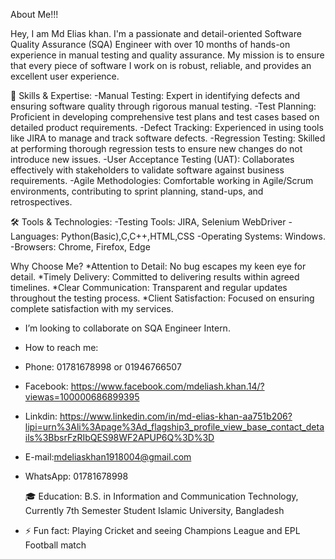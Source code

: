 About Me!!!

Hey, I am Md Elias khan. I'm a passionate and detail-oriented Software Quality Assurance (SQA) Engineer with over 10 months of hands-on experience in manual testing and quality assurance. My mission is to ensure that every piece of software I work on is robust, reliable, and provides an excellent user experience.

🌟 Skills & Expertise:
-Manual Testing: Expert in identifying defects and ensuring software quality through rigorous manual testing.
-Test Planning: Proficient in developing comprehensive test plans and test cases based on detailed product requirements.
-Defect Tracking: Experienced in using tools like JIRA to manage and track software defects.
-Regression Testing: Skilled at performing thorough regression tests to ensure new changes do not introduce new issues.
-User Acceptance Testing (UAT): Collaborates effectively with stakeholders to validate software against business requirements.
-Agile Methodologies: Comfortable working in Agile/Scrum environments, contributing to sprint planning, stand-ups, and retrospectives.

🛠️ Tools & Technologies:
-Testing Tools: JIRA, Selenium WebDriver
-Languages: Python(Basic),C,C++,HTML,CSS
-Operating Systems: Windows.
-Browsers: Chrome, Firefox, Edge

Why Choose Me?
*Attention to Detail: No bug escapes my keen eye for detail.
*Timely Delivery: Committed to delivering results within agreed timelines.
*Clear Communication: Transparent and regular updates throughout the testing process.
*Client Satisfaction: Focused on ensuring complete satisfaction with my services.

- I’m looking to collaborate on SQA Engineer Intern.
- How to reach me:
- Phone: 01781678998 or 01946766507
- Facebook: https://www.facebook.com/mdeliash.khan.14/?viewas=100000686899395
- Linkdin: https://www.linkedin.com/in/md-elias-khan-aa751b206?lipi=urn%3Ali%3Apage%3Ad_flagship3_profile_view_base_contact_details%3BbsrFzRIbQES98WF2APUP6Q%3D%3D
- E-mail:mdeliaskhan1918004@gmail.com
- WhatsApp: 01781678998

  🎓 Education:
B.S. in Information and Communication Technology,
Currently 7th Semester Student
Islamic University, Bangladesh
 
- ⚡ Fun fact: Playing Cricket and seeing Champions League and EPL Football match

<!---
Mdeliaskhan04/Mdeliaskhan04 is a ✨ special ✨ repository because its `README.md` (this file) appears on your GitHub profile.
You can click the Preview link to take a look at your changes.
--->

